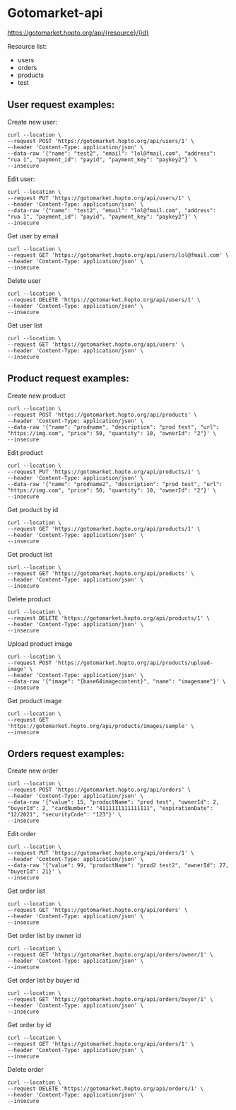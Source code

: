 
# Gotomarket-api

https://gotomarket.hopto.org/api/{resource}/{id}

Resource list:
- users
- orders
- products
- test
## User request examples:

Create new user:
``` 
curl --location \
--request POST 'https://gotomarket.hopto.org/api/users/1' \
--header 'Content-Type: application/json' \
--data-raw '{"name": "test2", "email": "lol@fmail.com", "address": "rua 1", "payment_id": "payid", "payment_key": "paykey2"}' \
--insecure
```

Edit user:
``` 
curl --location \
--request PUT 'https://gotomarket.hopto.org/api/users/1' \
--header 'Content-Type: application/json' \
--data-raw '{"name": "test2", "email": "lol@fmail.com", "address": "rua 1", "payment_id": "payid", "payment_key": "paykey2"}' \
--insecure
```

Get user by email
```
curl --location \
--request GET 'https://gotomarket.hopto.org/api/users/lol@fmail.com' \
--header 'Content-Type: application/json' \
--insecure 
```

Delete user
```
curl --location \
--request DELETE 'https://gotomarket.hopto.org/api/users/1' \
--header 'Content-Type: application/json' \
--insecure
```

Get user list
```
curl --location \
--request GET 'https://gotomarket.hopto.org/api/users' \
--header 'Content-Type: application/json' \
--insecure
```

## Product request examples:

Create new product
```
curl --location \
--request POST 'https://gotomarket.hopto.org/api/products' \
--header 'Content-Type: application/json' \
--data-raw '{"name": "prodname", "description": "prod test", "url": "https://img.com", "price": 50, "quantity": 10, "ownerId": "2"}' \
--insecure
```

Edit product
```
curl --location \
--request PUT 'https://gotomarket.hopto.org/api/products/1' \
--header 'Content-Type: application/json' \
--data-raw '{"name": "prodname2", "description": "prod test", "url": "https://img.com", "price": 50, "quantity": 10, "ownerId": "2"}' \
--insecure
```

Get product by id
```
curl --location \
--request GET 'https://gotomarket.hopto.org/api/products/1' \
--header 'Content-Type: application/json' \
--insecure
```

Get product list
```
curl --location \
--request GET 'https://gotomarket.hopto.org/api/products' \
--header 'Content-Type: application/json' \
--insecure
```

Delete product
```
curl --location \
--request DELETE 'https://gotomarket.hopto.org/api/products/1' \
--header 'Content-Type: application/json' \
--insecure
```

Upload product image
```
curl --location \
--request POST 'https://gotomarket.hopto.org/api/products/upload-image' \
--header 'Content-Type: application/json' \
--data-raw '{"image": "{base64imagecontent}", "name": "imagename"}' \
--insecure
```

Get product image
```
curl --location \
--request GET 'https://gotomarket.hopto.org/api/products/images/sample' \
--insecure
```

## Orders request examples:

Create new order
```
curl --location \
--request POST 'https://gotomarket.hopto.org/api/orders' \
--header 'Content-Type: application/json' \
--data-raw '{"value": 15, "productName": "prod test", "ownerId": 2, "buyerId": 2, "cardNumber": "4111111111111111", "expirationDate": "12/2021", "securityCode": "123"}' \
--insecure
```

Edit order
```
curl --location \
--request PUT 'https://gotomarket.hopto.org/api/orders/1' \
--header 'Content-Type: application/json' \
--data-raw '{"value": 99, "productName": "prod2 test2", "ownerId": 27, "buyerId": 21}' \
--insecure
```

Get order list
```
curl --location \
--request GET 'https://gotomarket.hopto.org/api/orders' \
--header 'Content-Type: application/json' \
--insecure
```

Get order list by owner id
```
curl --location \
--request GET 'https://gotomarket.hopto.org/api/orders/owner/1' \
--header 'Content-Type: application/json' \
--insecure
```

Get order list by buyer id
```
curl --location \
--request GET 'https://gotomarket.hopto.org/api/orders/buyer/1' \
--header 'Content-Type: application/json' \
--insecure
```

Get order by id
```
curl --location \
--request GET 'https://gotomarket.hopto.org/api/orders/1' \
--header 'Content-Type: application/json' \
--insecure
```

Delete order
```
curl --location \ 
--request DELETE 'https://gotomarket.hopto.org/api/orders/1' \
--header 'Content-Type: application/json' \
--insecure
 ```

